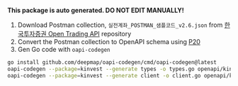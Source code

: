 **This package is auto generated. DO NOT EDIT MANUALLY!**

1. Download Postman collection, `실전계좌_POSTMAN_샘플코드_v2.6.json` from [한국투자증권 Open Trading API](https://github.com/koreainvestment/open-trading-api) repository
2. Convert the Postman collection to OpenAPI schema using [P20](https://p2o.defcon007.com/)
3. Gen Go code with `oapi-codegen`

```sh
go install github.com/deepmap/oapi-codegen/cmd/oapi-codegen@latest
oapi-codegen --package=kinvest --generate types -o types.go openapi/kinvest_prod.yaml
oapi-codegen --package=kinvest --generate client -o client.go openapi/kinvest_prod.yaml
```